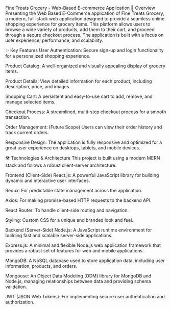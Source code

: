 Fine Treats Grocery - Web-Based E-commerce Application
📖 Overview
Presenting the Web Based E-Commerce application of Fine Treats Grocery, a modern, full-stack web application designed to provide a seamless online shopping experience for grocery items.
This platform allows users to browse a wide variety of products, add them to their cart, and proceed through a secure checkout process.
The application is built with a focus on user experience, performance, and scalability.

✨ Key Features
User Authentication: Secure sign-up and login functionality for a personalized shopping experience.

Product Catalog: A well-organized and visually appealing display of grocery items.

Product Details: View detailed information for each product, including description, price, and images.

Shopping Cart: A persistent and easy-to-use cart to add, remove, and manage selected items.

Checkout Process: A streamlined, multi-step checkout process for a smooth transaction.

Order Management: (Future Scope) Users can view their order history and track current orders.

Responsive Design: The application is fully responsive and optimized for a great user experience on desktops, tablets, and mobile devices.

🛠️ Technologies & Architecture
This project is built using a modern MERN stack and follows a robust client-server architecture.

Frontend (Client-Side)
React.js: A powerful JavaScript library for building dynamic and interactive user interfaces.

Redux: For predictable state management across the application.

Axios: For making promise-based HTTP requests to the backend API.

React Router: To handle client-side routing and navigation.

Styling: Custom CSS for a unique and branded look and feel.

Backend (Server-Side)
Node.js: A JavaScript runtime environment for building fast and scalable server-side applications.

Express.js: A minimal and flexible Node.js web application framework that provides a robust set of features for web and mobile applications.

MongoDB: A NoSQL database used to store application data, including user information, products, and orders.

Mongoose: An Object Data Modeling (ODM) library for MongoDB and Node.js, managing relationships between data and providing schema validation.

JWT (JSON Web Tokens): For implementing secure user authentication and authorization.
